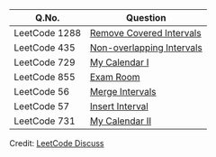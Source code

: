 | Q.No. |Question |
| --- | --- |
| LeetCode 1288 | [ Remove Covered Intervals](https://grid47.xyz/posts/leetcode_1288) |
| LeetCode 435 | [ Non-overlapping Intervals](https://grid47.xyz/posts/leetcode_435) |
| LeetCode 729 | [ My Calendar I](https://grid47.xyz/posts/leetcode_729) |
| LeetCode 855 | [ Exam Room](https://grid47.xyz/posts/leetcode_855) |
| LeetCode 56 | [ Merge Intervals](https://grid47.xyz/posts/leetcode_56) |
| LeetCode 57 | [ Insert Interval](https://grid47.xyz/posts/leetcode_57) |
| LeetCode 731 | [ My Calendar II](https://grid47.xyz/posts/leetcode_731) |


Credit: [LeetCode Discuss](https://leetcode.com/discuss/general-discussion/990277/complete-list-of-all-interval-related-questions)